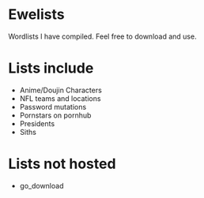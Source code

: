 # Ewelists
Wordlists I have compiled. Feel free to download and use.

# Lists include
* Anime/Doujin Characters
* NFL teams and locations
* Password mutations
* Pornstars on pornhub
* Presidents
* Siths

# Lists not hosted
* go_download
